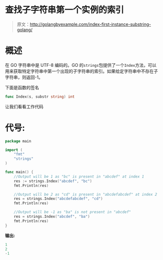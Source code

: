 # 查找子字符串第一个实例的索引

> 原文：<http://golangbyexample.com/index-first-instance-substring-golang/>

# **概述**

在 GO 字符串中是 UTF-8 编码的。GO 的`strings`包提供了一个`Index`方法，可以用来获取特定字符串中第一个出现的子字符串的索引。如果给定字符串中不存在子字符串，则返回-1。

下面是函数的签名

```go
func Index(s, substr string) int 
```

让我们看看工作代码

# **代号:**

```go
package main

import (
    "fmt"
    "strings"
)

func main() {
    //Output will be 1 as "bc" is present in "abcdef" at index 1
    res := strings.Index("abcdef", "bc")
    fmt.Println(res)

    //Output will be 2 as "cd" is present in "abcdefabcdef" at index 2
    res = strings.Index("abcdefabcdef", "cd")
    fmt.Println(res)

    //Output will be -1 as "ba" is not present in "abcdef"
    res = strings.Index("abcdef", "ba")
    fmt.Println(res)
}
```

**输出:**

```go
1
2
-1
```